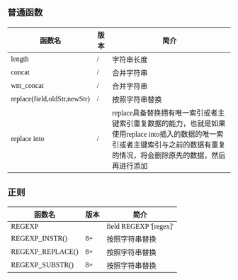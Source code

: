 <span  style="font-family: Simsun,serif; font-size: 17px; ">

### 普通函数

| 函数名                          | 版本  | 简介                                                                                               |
|------------------------------|-----|--------------------------------------------------------------------------------------------------|
| length                       | /   | 字符串长度                                                                                            |
| concat                       | /   | 合并字符串                                                                                            |
| wm_concat                    | /   | 合并字符串                                                                                            |
| replace(field,oldStr,newStr) | /   | 按照字符串替换                                                                                          |
| replace into                 | /   | replace具备替换拥有唯一索引或者主键索引重复数据的能力，也就是如果使用replace into插入的数据的唯一索引或者主键索引与之前的数据有重复的情况，将会删除原先的数据，然后再进行添加 |



### 正则

| 函数名              | 版本  | 简介                     |
|------------------|-----|------------------------|
| REGEXP           |     | field REGEXP '[regex]' |
| REGEXP_INSTR()   | 8+  | 按照字符串替换                |
| REGEXP_REPLACE() | 8+  | 按照字符串替换                |
| REGEXP_SUBSTR()  | 8+  | 按照字符串替换                |

</span>